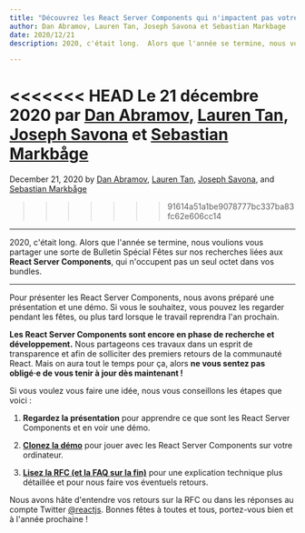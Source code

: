 ```yaml
---
title: "Découvrez les React Server Components qui n'impactent pas votre bundle"
author: Dan Abramov, Lauren Tan, Joseph Savona et Sebastian Markbage
date: 2020/12/21
description: 2020, c'était long.  Alors que l'année se termine, nous voulions vous partager une sorte de Bulletin Spécial Fêtes sur nos recherches liées aux React Server Components, qui n'occupent pas un seul octet dans vos bundles.

---
```


<<<<<<< HEAD
Le 21 décembre 2020 par [Dan Abramov](https://twitter.com/dan_abramov), [Lauren Tan](https://twitter.com/potetotes), [Joseph Savona](https://twitter.com/en_JS) et [Sebastian Markbåge](https://twitter.com/sebmarkbage)
=======
December 21, 2020 by [Dan Abramov](https://bsky.app/profile/danabra.mov), [Lauren Tan](https://twitter.com/potetotes), [Joseph Savona](https://twitter.com/en_JS), and [Sebastian Markbåge](https://twitter.com/sebmarkbage)
>>>>>>> 91614a51a1be9078777bc337ba83fc62e606cc14

---

<Intro>

2020, c'était long.  Alors que l'année se termine, nous voulions vous partager une sorte de Bulletin Spécial Fêtes sur nos recherches liées aux **React Server Components**, qui n'occupent pas un seul octet dans vos bundles.

</Intro>

---

Pour présenter les React Server Components, nous avons préparé une présentation et une démo.  Si vous le souhaitez, vous pouvez les regarder pendant les fêtes, ou plus tard lorsque le travail reprendra l'an prochain.

<YouTubeIframe src="https://www.youtube.com/embed/TQQPAU21ZUw" />

**Les React Server Components sont encore en phase de recherche et développement.** Nous partageons ces travaux dans un esprit de transparence et afin de solliciter des premiers retours de la communauté React. Mais on aura tout le temps pour ça, alors **ne vous sentez pas obligé·e de vous tenir à jour dès maintenant !**

Si vous voulez vous faire une idée, nous vous conseillons les étapes que voici :

1. **Regardez la présentation** pour apprendre ce que sont les React Server Components et en voir une démo.

2. **[Clonez la démo](http://github.com/reactjs/server-components-demo)** pour jouer avec les React Server Components sur votre ordinateur.

3. **[Lisez la RFC (et la FAQ sur la fin)](https://github.com/reactjs/rfcs/pull/188)** pour une explication technique plus détaillée et pour nous faire vos éventuels retours.

Nous avons hâte d'entendre vos retours sur la RFC ou dans les réponses au compte Twitter [@reactjs](https://twitter.com/reactjs). Bonnes fêtes à toutes et tous, portez-vous bien et à l'année prochaine !
